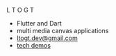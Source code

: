 L T O G T



- Flutter and Dart
- multi media canvas applications
- ltogt.dev@gmail.com
- [tech demos](https://omnesia.org/flutter_showcase/)

